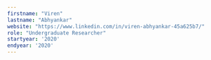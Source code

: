 ```yaml
---
firstname: "Viren"
lastname: "Abhyankar"
website: "https://www.linkedin.com/in/viren-abhyankar-45a625b7/"
role: "Undergraduate Researcher"
startyear: '2020'
endyear: '2020'
---
```

